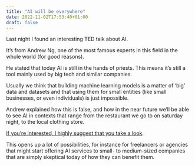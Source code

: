 ```yaml
---
title: "AI will be everywhere"
date: 2022-11-02T17:53:40+01:00
draft: false
---
```


Last night I found an interesting TED talk about AI.

It’s from Andrew Ng, one of the most famous experts in this field in the whole world (for good reasons).

He stated that today AI is still in the hands of priests. This means it’s still a tool mainly used by big tech and similar companies.

Usually we think that building machine learning models is a matter of ‘big’ data and datasets and that using them for small entities (like small businesses, or even individuals) is just impossible.

Andrew explained how this is false, and how in the near future we’ll be able to see AI in contexts that range from the restaurant we go to on saturday night, to the local clothing store.

[If you’re interested, I highly suggest that you take a look](https://www.youtube.com/watch?v=reUZRyXxUs4).

This opens up a lot of possibilities, for instance for freelancers or agencies that might start offering AI services to small- to medium-sized companies that are simply skeptical today of how they can benefit them.
